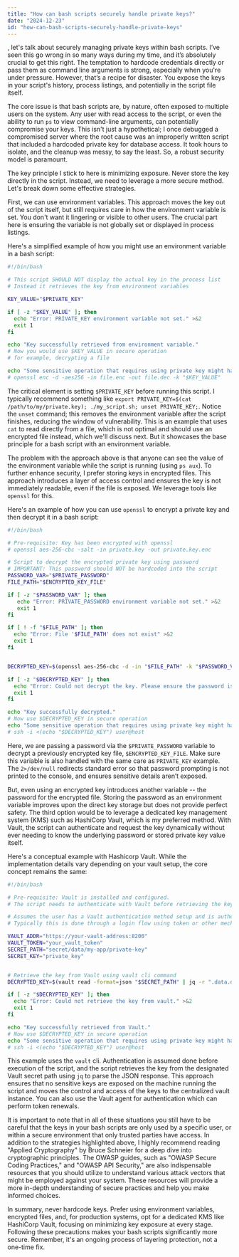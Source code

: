 ```yaml
---
title: "How can bash scripts securely handle private keys?"
date: "2024-12-23"
id: "how-can-bash-scripts-securely-handle-private-keys"
---
```


, let's talk about securely managing private keys within bash scripts. I’ve seen this go wrong in so many ways during my time, and it’s absolutely crucial to get this right. The temptation to hardcode credentials directly or pass them as command line arguments is strong, especially when you're under pressure. However, that’s a recipe for disaster. You expose the keys in your script's history, process listings, and potentially in the script file itself.

The core issue is that bash scripts are, by nature, often exposed to multiple users on the system. Any user with read access to the script, or even the ability to run `ps` to view command-line arguments, can potentially compromise your keys. This isn't just a hypothetical; I once debugged a compromised server where the root cause was an improperly written script that included a hardcoded private key for database access. It took hours to isolate, and the cleanup was messy, to say the least. So, a robust security model is paramount.

The key principle I stick to here is minimizing exposure. Never store the key directly in the script. Instead, we need to leverage a more secure method. Let's break down some effective strategies.

First, we can use environment variables. This approach moves the key out of the script itself, but still requires care in how the environment variable is set. You don't want it lingering or visible to other users. The crucial part here is ensuring the variable is not globally set or displayed in process listings.

Here's a simplified example of how you might use an environment variable in a bash script:

```bash
#!/bin/bash

# This script SHOULD NOT display the actual key in the process list
# Instead it retrieves the key from environment variables

KEY_VALUE="$PRIVATE_KEY"

if [ -z "$KEY_VALUE" ]; then
  echo "Error: PRIVATE_KEY environment variable not set." >&2
  exit 1
fi

echo "Key successfully retrieved from environment variable."
# Now you would use $KEY_VALUE in secure operation
# for example, decrypting a file

echo "Some sensitive operation that requires using private key might happen here..."
# openssl enc -d -aes256 -in file.enc -out file.dec -k "$KEY_VALUE"
```

The critical element is setting `$PRIVATE_KEY` before running this script. I typically recommend something like `export PRIVATE_KEY=$(cat /path/to/my/private.key); ./my_script.sh; unset PRIVATE_KEY;`. Notice the `unset` command; this removes the environment variable after the script finishes, reducing the window of vulnerability. This is an example that uses `cat` to read directly from a file, which is not optimal and should use an encrypted file instead, which we'll discuss next. But it showcases the base principle for a bash script with an environment variable.

The problem with the approach above is that anyone can see the value of the environment variable while the script is running (using `ps aux`). To further enhance security, I prefer storing keys in encrypted files. This approach introduces a layer of access control and ensures the key is not immediately readable, even if the file is exposed. We leverage tools like `openssl` for this.

Here's an example of how you can use `openssl` to encrypt a private key and then decrypt it in a bash script:

```bash
#!/bin/bash

# Pre-requisite: Key has been encrypted with openssl
# openssl aes-256-cbc -salt -in private.key -out private.key.enc

# Script to decrypt the encrypted private key using password
# IMPORTANT: This password should NOT be hardcoded into the script
PASSWORD_VAR="$PRIVATE_PASSWORD"
FILE_PATH="$ENCRYPTED_KEY_FILE"

if [ -z "$PASSWORD_VAR" ]; then
   echo "Error: PRIVATE_PASSWORD environment variable not set." >&2
   exit 1
fi

if [ ! -f "$FILE_PATH" ]; then
  echo "Error: File '$FILE_PATH' does not exist" >&2
  exit 1
fi


DECRYPTED_KEY=$(openssl aes-256-cbc -d -in "$FILE_PATH" -k "$PASSWORD_VAR" 2>/dev/null)

if [ -z "$DECRYPTED_KEY" ]; then
  echo "Error: Could not decrypt the key. Please ensure the password is correct." >&2
  exit 1
fi

echo "Key successfully decrypted."
# Now use $DECRYPTED_KEY in secure operation
echo "Some sensitive operation that requires using private key might happen here..."
# ssh -i <(echo "$DECRYPTED_KEY") user@host
```

Here, we are passing a password via the `$PRIVATE_PASSWORD` variable to decrypt a previously encrypted key file, `$ENCRYPTED_KEY_FILE`. Make sure this variable is also handled with the same care as `PRIVATE_KEY` example. The `2>/dev/null` redirects standard error so that password prompting is not printed to the console, and ensures sensitive details aren’t exposed.

But, even using an encrypted key introduces another variable -- the password for the encrypted file. Storing the password as an environment variable improves upon the direct key storage but does not provide perfect safety. The third option would be to leverage a dedicated key management system (KMS) such as HashiCorp Vault, which is my preferred method. With Vault, the script can authenticate and request the key dynamically without ever needing to know the underlying password or stored private key value itself.

Here's a conceptual example with Hashicorp Vault. While the implementation details vary depending on your vault setup, the core concept remains the same:

```bash
#!/bin/bash

# Pre-requisite: Vault is installed and configured.
# The script needs to authenticate with Vault before retrieving the key.

# Assumes the user has a Vault authentication method setup and is authenticated before running
# Typically this is done through a login flow using token or other mechanisms.

VAULT_ADDR="https://your-vault-address:8200"
VAULT_TOKEN="your_vault_token"
SECRET_PATH="secret/data/my-app/private-key"
SECRET_KEY="private_key"


# Retrieve the key from Vault using vault cli command
DECRYPTED_KEY=$(vault read -format=json "$SECRET_PATH" | jq -r ".data.data[\"$SECRET_KEY\"]")

if [ -z "$DECRYPTED_KEY" ]; then
  echo "Error: Could not retrieve the key from vault." >&2
  exit 1
fi

echo "Key successfully retrieved from Vault."
# Now use $DECRYPTED_KEY in secure operation
echo "Some sensitive operation that requires using private key might happen here..."
# ssh -i <(echo "$DECRYPTED_KEY") user@host
```

This example uses the `vault` cli. Authentication is assumed done before execution of the script, and the script retrieves the key from the designated Vault secret path using `jq` to parse the JSON response. This approach ensures that no sensitive keys are exposed on the machine running the script and moves the control and access of the keys to the centralized vault instance. You can also use the Vault agent for authentication which can perform token renewals.

It is important to note that in all of these situations you still have to be careful that the keys in your bash scripts are only used by a specific user, or within a secure environment that only trusted parties have access. In addition to the strategies highlighted above, I highly recommend reading "Applied Cryptography" by Bruce Schneier for a deep dive into cryptographic principles. The OWASP guides, such as "OWASP Secure Coding Practices," and "OWASP API Security," are also indispensable resources that you should utilize to understand various attack vectors that might be employed against your system. These resources will provide a more in-depth understanding of secure practices and help you make informed choices.

In summary, never hardcode keys. Prefer using environment variables, encrypted files, and, for production systems, opt for a dedicated KMS like HashiCorp Vault, focusing on minimizing key exposure at every stage. Following these precautions makes your bash scripts significantly more secure. Remember, it's an ongoing process of layering protection, not a one-time fix.
